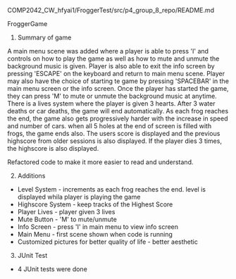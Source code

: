 COMP2042_CW_hfyai1/FroggerTest/src/p4_group_8_repo/README.md

FroggerGame
1. Summary of game

A main menu scene was added where a player is able to press 'I' and controls on how to play the game
as well as how to mute and unmute the background music is given. Player is also able to exit the info screen by pressing 'ESCAPE'
on the keyboard and return to main menu scene. Player may also have the choice of starting te game by pressing 'SPACEBAR' in the main menu
screen or the info screen. Once the player has started the game, they can press 'M' to mute or unmute the background music at anytime. There is
a lives system where the player is given 3 hearts. After 3 water deaths or car deaths, the game will end automatically. As each frog reaches the end, 
the game also gets progressively harder with the increase in speed and number of cars. when all 5 holes at the end of screen is filled with frogs, 
the game ends also. The users score is displayed and the previous highscore from older sessions is also displayed. If the player dies 3 times,
the highscore is also displayed.

Refactored code to make it more easier to read and understand.

2. Additions
 - Level System - increments as each frog reaches the end. level is displayed whila player is playing the game
 - Highscore System - keep tracks of the Highest Score
 - Player Lives - player given 3 lives
 - Mute Button - 'M' to mute/unmute
 - Info Screen - press 'I' in main menu to view info screen
 - Main Menu - first scene shown when code is running
 - Customized pictures for better quality of life - better aesthetic

3. JUnit Test
- 4 JUnit tests were done




